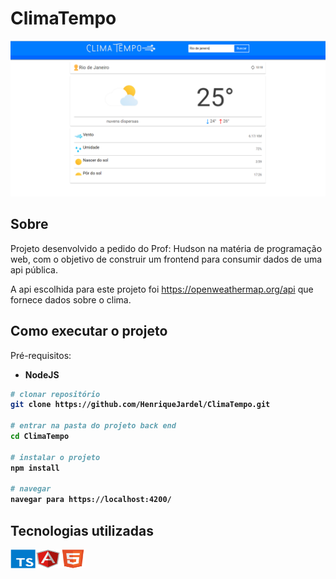 # ClimaTempo

<img src="https://github.com/HenriqueJardel/ClimaTempo/blob/master/climaTempo.png">

## Sobre

Projeto desenvolvido a pedido do Prof: Hudson na matéria de programação web, com o objetivo de construir um frontend para consumir dados de uma api pública.

A api escolhida para este projeto foi https://openweathermap.org/api que fornece dados sobre o clima.


## Como executar o projeto

Pré-requisitos: 

* <strong>NodeJS<strong/>

```bash
# clonar repositório
git clone https://github.com/HenriqueJardel/ClimaTempo.git

# entrar na pasta do projeto back end
cd ClimaTempo

# instalar o projeto
npm install

# navegar
navegar para https://localhost:4200/
```

  
## Tecnologias utilizadas

<img align="center" alt="Henri-Ts" height="30" width="40" src="https://raw.githubusercontent.com/devicons/devicon/master/icons/typescript/typescript-plain.svg"><img align="center" alt="Henri-Ts" height="30" width="40" src="https://raw.githubusercontent.com/devicons/devicon/master/icons/angularjs/angularjs-original.svg"><img align="center" alt="Henri-HTML" height="30" width="40" src="https://raw.githubusercontent.com/devicons/devicon/master/icons/html5/html5-original.svg">
